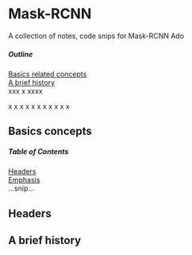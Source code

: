 # Mask-RCNN
A collection of notes, code snips for Mask-RCNN
Ado
##### Outline  
[Basics related concepts](#basic_concepts)  
[A brief history](#history)  
xxx
x
xxxx

x
x
x
x
x
x
x
x
x
x
x

## Basics concepts<a name='basic_concepts'/>

##### Table of Contents  
[Headers](#headers)  
[Emphasis](#emphasis)  
...snip...    
<a name="headers"/>
## Headers







## A brief history<a name='history'/>

